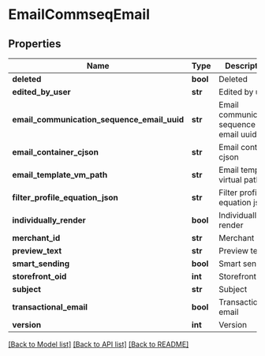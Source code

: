 # EmailCommseqEmail

## Properties
Name | Type | Description | Notes
------------ | ------------- | ------------- | -------------
**deleted** | **bool** | Deleted | [optional] 
**edited_by_user** | **str** | Edited by user | [optional] 
**email_communication_sequence_email_uuid** | **str** | Email communication sequence email uuid | [optional] 
**email_container_cjson** | **str** | Email container cjson | [optional] 
**email_template_vm_path** | **str** | Email template virtual path | [optional] 
**filter_profile_equation_json** | **str** | Filter profile equation json | [optional] 
**individually_render** | **bool** | Individually render | [optional] 
**merchant_id** | **str** | Merchant ID | [optional] 
**preview_text** | **str** | Preview text | [optional] 
**smart_sending** | **bool** | Smart sending | [optional] 
**storefront_oid** | **int** | Storefront oid | [optional] 
**subject** | **str** | Subject | [optional] 
**transactional_email** | **bool** | Transactional email | [optional] 
**version** | **int** | Version | [optional] 

[[Back to Model list]](../README.md#documentation-for-models) [[Back to API list]](../README.md#documentation-for-api-endpoints) [[Back to README]](../README.md)


